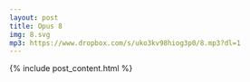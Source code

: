 ```yaml
---
layout: post
title: Opus 8
img: 8.svg
mp3: https://www.dropbox.com/s/uko3kv98hiog3p0/8.mp3?dl=1
---
```


{% include post_content.html %}
